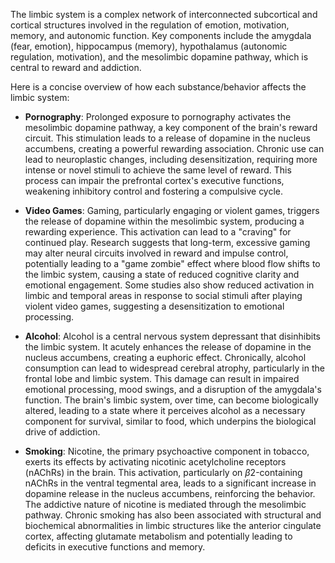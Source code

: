 The limbic system is a complex network of interconnected subcortical and cortical structures involved in the regulation of emotion, motivation, memory, and autonomic function. Key components include the amygdala (fear, emotion), hippocampus (memory), hypothalamus (autonomic regulation, motivation), and the mesolimbic dopamine pathway, which is central to reward and addiction.

Here is a concise overview of how each substance/behavior affects the limbic system:

* **Pornography**: Prolonged exposure to pornography activates the mesolimbic dopamine pathway, a key component of the brain's reward circuit. This stimulation leads to a release of dopamine in the nucleus accumbens, creating a powerful rewarding association. Chronic use can lead to neuroplastic changes, including desensitization, requiring more intense or novel stimuli to achieve the same level of reward. This process can impair the prefrontal cortex's executive functions, weakening inhibitory control and fostering a compulsive cycle.

* **Video Games**: Gaming, particularly engaging or violent games, triggers the release of dopamine within the mesolimbic system, producing a rewarding experience. This activation can lead to a "craving" for continued play. Research suggests that long-term, excessive gaming may alter neural circuits involved in reward and impulse control, potentially leading to a "game zombie" effect where blood flow shifts to the limbic system, causing a state of reduced cognitive clarity and emotional engagement. Some studies also show reduced activation in limbic and temporal areas in response to social stimuli after playing violent video games, suggesting a desensitization to emotional processing.

* **Alcohol**: Alcohol is a central nervous system depressant that disinhibits the limbic system. It acutely enhances the release of dopamine in the nucleus accumbens, creating a euphoric effect. Chronically, alcohol consumption can lead to widespread cerebral atrophy, particularly in the frontal lobe and limbic system. This damage can result in impaired emotional processing, mood swings, and a disruption of the amygdala's function. The brain's limbic system, over time, can become biologically altered, leading to a state where it perceives alcohol as a necessary component for survival, similar to food, which underpins the biological drive of addiction.

* **Smoking**: Nicotine, the primary psychoactive component in tobacco, exerts its effects by activating nicotinic acetylcholine receptors (nAChRs) in the brain. This activation, particularly on $\beta 2$-containing nAChRs in the ventral tegmental area, leads to a significant increase in dopamine release in the nucleus accumbens, reinforcing the behavior. The addictive nature of nicotine is mediated through the mesolimbic pathway. Chronic smoking has also been associated with structural and biochemical abnormalities in limbic structures like the anterior cingulate cortex, affecting glutamate metabolism and potentially leading to deficits in executive functions and memory.
